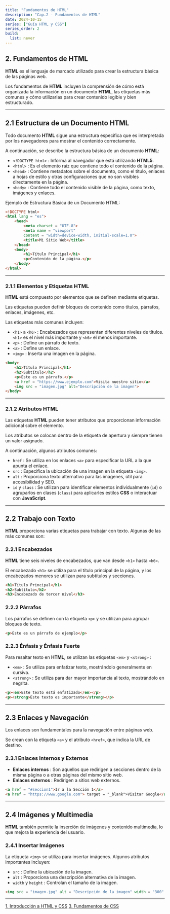```yaml
---
title: "Fundamentos de HTML"
description: "Cap.2 - Fundamentos de HTML"
date: 2024-10-15
series: ["Guía HTML y CSS"]
series_order: 2
build:
  list: never
---
```



## 2. Fundamentos de HTML
**HTML** es el lenguaje de marcado utilizado para crear la estructura básica de las páginas web.

Los fundamentos de **HTML** incluyen la comprensión de cómo está organizada la información en un documento **HTML**, las etiquetas más comunes y cómo utilizarlas para crear contenido legible y bien estructurado.

---

## 2.1 Estructura de un Documento HTML

Todo documento **HTML** sigue una estructura específica que es interpretada por los navegadores para mostrar el contenido correctamente.

A continuación, se describe la estructura básica de un documento **HTML**:

- ```<!DOCTYPE html>``` : Informa al navegador que está utilizando **HTML5**.
- ```<html>``` : Es el elemento raíz que contiene todo el contenido de la página.
- ```<head>``` : Contiene metadatos sobre el documento, como el título, enlaces a hojas de estilo y otras configuraciones que no son visibles directamente en la página.
- ```<body>``` : Contiene todo el contenido visible de la página, como texto, imágenes y enlaces.

Ejemplo de Estructura Básica de un Documento HTML:
```html
<!DOCTYPE html>
<html lang = "es">
    <head>
        <meta charset = "UTF-8">
        <meta name = "viewport" 
        content = "width=device-width, initial-scale=1.0">
        <title>Mi Sitio Web</title>
    </head>
    <body>
        <h1>Título Principal</h1>
        <p>Contenido de la página.</p>
    </body>
</html>
```
---

### 2.1.1 Elementos y Etiquetas HTML
**HTML** está compuesto por elementos que se definen mediante etiquetas.

Las etiquetas pueden definir bloques de contenido como títulos, párrafos, enlaces, imágenes, etc.

Las etiquetas más comunes incluyen:

- ```<h1>``` a ```<h6>``` : Encabezados que representan diferentes niveles de títulos. ```<h1>``` es el nivel más importante y ```<h6>``` el menos importante.
- ```<p>``` : Define un párrafo de texto.
- ```<a>``` : Define un enlace.
- ```<img>``` : Inserta una imagen en la página.

```html
<body>
    <h1>Título Principal</h1>
    <h2>Subtítulo</h2>
    <p>Este es un párrafo.</p>
    <a href = "https://www.ejemplo.com">Visita nuestro sitio</a>
    <img src = "imagen.jpg" alt="Descripción de la imagen">
</body>
```

---

### 2.1.2 Atributos HTML

Las etiquetas **HTML** pueden tener atributos que proporcionan información adicional sobre el elemento.

Los atributos se colocan dentro de la etiqueta de apertura y siempre tienen un valor asignado.

A continuación, algunos atributos comunes:

- ```href``` : Se utiliza en los enlaces ```<a>``` para especificar la URL a la que apunta el enlace.
- ```src``` : Especifica la ubicación de una imagen en la etiqueta ```<img>```.
- ```alt``` : Proporciona texto alternativo para las imágenes, útil para accesibilidad y SEO.
- ```id``` y ```class``` : Se utilizan para identificar elementos individualmente (```id```) o agruparlos en clases (```class```) para aplicarles estilos **CSS** o interactuar con **JavaScript**.

---

## 2.2 Trabajo con Texto

**HTML** proporciona varias etiquetas para trabajar con texto. Algunas de las más comunes son:

### 2.2.1 Encabezados

**HTML** tiene seis niveles de encabezados, que van desde ```<h1>``` hasta ```<h6>```.

El encabezado ```<h1>``` se utiliza para el título principal de la página, y los encabezados menores se utilizan para subtítulos y secciones.

```html
<h1>Título Principal</h1>
<h2>Subtítulo</h2>
<h3>Encabezado de tercer nivel</h3>
```

### 2.2.2 Párrafos

Los párrafos se definen con la etiqueta ```<p>``` y se utilizan para agrupar bloques de texto.

```html
<p>Este es un párrafo de ejemplo</p>
```

### 2.2.3 Énfasis y Énfasis Fuerte

Para resaltar texto en **HTML**, se utilizan las etiquetas ```<em>``` y ```<strong>``` :

- ```<em>``` : Se utiliza para enfatizar texto, mostrándolo generalmente en cursiva.
- ```<strong>``` : Se utiliza para dar mayor importancia al texto, mostrándolo en negrita.

```html
<p><em>Este texto está enfatizado</em></p>
<p><strong>Este texto es importante</strong></p>
```

---

## 2.3 Enlaces y Navegación

Los enlaces son fundamentales para la navegación entre páginas web.

Se crean con la etiqueta ```<a>``` y el atributo ```<href>```, que indica la URL de destino.

### 2.3.1 Enlaces Internos y Externos

- **Enlaces internos** : Son aquellos que redirigen a secciones dentro de la misma página o a otras páginas del mismo sitio web.
- **Enlaces externos** : Redirigen a sitios web externos.

```html
<a href = "#seccion1">Ir a la Sección 1</a>
<a href = "https://www.google.com"> target = "_blank">Visitar Google</a>
```

---

## 2.4 Imágenes y Multimedia

**HTML** también permite la inserción de imágenes y contenido multimedia, lo que mejora la experiencia del usuario.

### 2.4.1 Insertar Imágenes

La etiqueta ```<img>``` se utiliza para insertar imágenes. Algunos atributos importantes incluyen:

- ```src``` : Define la ubicación de la imagen.
- ```alt``` : Proporciona una descripción alternativa de la imagen.
- ```width``` y ```height``` : Controlan el tamaño de la imagen.

```html
<img src = "imagen.jpg" alt = "Descripción de la imagen" width = "300" height = "200">
```

---

<div class="footer-nav">
    <a href="../01-html-css-guide/">1. Introducción a HTML y CSS</a>
    <!-- <a href="#" class="prev-link" class="tachado">Anterior</a> -->
    <a href="../03-css-fundamentos/" class="next-link">3. Fundamentos de CSS</a>    
</div>
